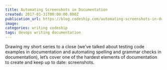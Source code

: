 ```yaml
---
title: Automating Screenshots in Documentation
created: 2017-01-31T00:00:00.000Z
publication_url: https://blog.codeship.com/automating-screenshots-in-documentation/
image: 
categories: writing codeship
tags: devops writing documentation
---
```


Drawing my short series to a close (we’ve talked about testing code examples in documentation and automating spelling and grammar checks in documentation), let’s cover one of the hardest elements of documentation to create and keep up to date: screenshots.
